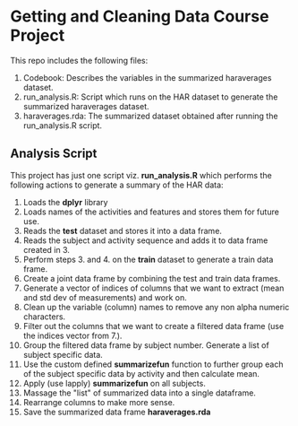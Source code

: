 # Getting and Cleaning Data Course Project

This repo includes the following files:
1. Codebook: Describes the variables in the summarized haraverages dataset.
2. run_analysis.R: Script which runs on the HAR dataset to generate the summarized haraverages dataset.
3. haraverages.rda: The summarized dataset obtained after running the run_analysis.R script.

## Analysis Script
This project has just one script viz. **run_analysis.R** which performs the following actions to generate a summary of the HAR data:
1.  Loads the **dplyr** library
2.  Loads names of the activities and features and stores them for future use.
3.  Reads the **test** dataset and stores it into a data frame.
4.  Reads the subject and activity sequence and adds it to data frame created in 3.
5.  Perform steps 3. and 4. on the **train** dataset to generate a train data frame.
6.  Create a joint data frame by combining the test and train data frames.
7.  Generate a vector of indices of columns that we want to extract (mean and std dev of measurements) and work on.
8.  Clean up the variable (column) names to remove any non alpha numeric characters.
9.  Filter out the columns that we want to create a filtered data frame (use the indices vector from 7.).
10. Group the filtered data frame by subject number. Generate a list of subject specific data.
11. Use the custom defined **summarizefun** function to further group each of the subject specific data by activity and then calculate mean.
12. Apply (use lapply) **summarizefun** on all subjects.
13. Massage the "list" of summarized data into a single dataframe.
14. Rearrange columns to make more sense.
15. Save the summarized data frame **haraverages.rda**
